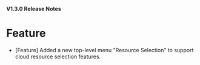 **V1.3.0 Release Notes**

# Feature

- [Feature] Added a new top-level menu "Resource Selection" to support cloud resource selection features.